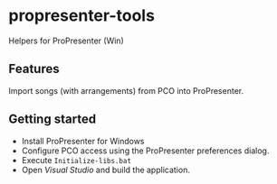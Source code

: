 propresenter-tools
==================

Helpers for ProPresenter (Win)

## Features ##

Import songs (with arrangements) from PCO into ProPresenter.


## Getting started ##

- Install ProPresenter for Windows
- Configure PCO access using the ProPresenter preferences dialog.
- Execute `Initialize-libs.bat`
- Open *Visual Studio* and build the application.